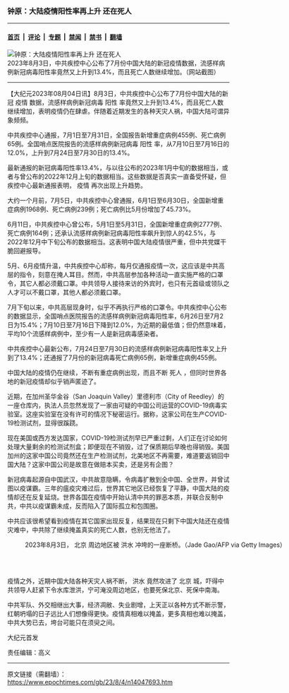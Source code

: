 ### 钟原：大陆疫情阳性率再上升 还在死人

---

#### [首页](../../../..?n14047693) &nbsp;|&nbsp; [评论](../../../../../epoch-comment?n14047693) &nbsp;|&nbsp; [专题](../../../../../epoch-special?n14047693) &nbsp;|&nbsp; [禁闻](../../../../../epoch-news?n14047693) &nbsp;|&nbsp; [禁书](../../../../../books?n14047693) &nbsp;|&nbsp; [翻墙](https://github.com/gfw-breaker/nogfw/blob/master/README.md?n14047693)


<div><img alt="钟原：大陆疫情阳性率再上升 还在死人" class="attachment-djy_600_400 size-djy_600_400 wp-post-image" src="https://i.epochtimes.com/assets/uploads/2023/08/id14047698-CCP-covid-data_202307-600x400.jpg"/>
<div class="caption">
 2023年8月3日，中共疾控中心公布了7月份中国大陆的新冠疫情数据，流感样病例新冠病毒阳性率竟然又上升到13.4%，而且死亡人数继续增加。（网站截图）
</div></div><hr/><div class="post_content" id="artbody" itemprop="articleBody">
 <!-- article content begin -->
 <p>
  【大纪元2023年08月04日讯】8月3日，中共疾控中心公布了7月份中国大陆的新冠
  <ok href="https://www.epochtimes.com/gb/tag/%E7%96%AB%E6%83%85.html">
   疫情
  </ok>
  数据，流感样病例新冠病毒
  <ok href="https://www.epochtimes.com/gb/tag/%E9%98%B3%E6%80%A7.html">
   阳性
  </ok>
  率竟然又上升到13.4%，而且死亡人数继续增加，表明疫情仍在肆虐。伴随着近期发生的各种天灾人祸，中国大陆可谓异象频频。
 </p>
 <p>
  中共疾控中心通报，7月1日至7月31日，全国报告新增重症病例455例、死亡病例65例。全国哨点医院报告的流感样病例新冠病毒
  <ok href="https://www.epochtimes.com/gb/tag/%E9%98%B3%E6%80%A7.html">
   阳性
  </ok>
  率，从7月10日至7月16日的12.0%，上升到7月24日至7月30日的13.4%。
 </p>
 <p>
  最新通报的新冠病毒阳性率13.4%，与以往公布的2023年1月中旬的数据相当，或者与曾公布的2022年12月上旬的数据相当。这些数据是否真实一直备受怀疑，但疾控中心最新通报表明，
  <ok href="https://www.epochtimes.com/gb/tag/%E7%96%AB%E6%83%85.html">
   疫情
  </ok>
  再次出现上升趋势。
 </p>
 <p>
  大约一个月前，7月5日，中共疾控中心曾通报，6月1日至6月30日，全国新增重症病例1968例、死亡病例239例；死亡病例比5月份增加了45.73%。
 </p>
 <p>
  6月11日，中共疾控中心曾公布，5月1日至5月31日，全国新增重症病例2777例、死亡病例164例；还承认流感样病例新冠病毒阳性率飙升到惊人的42.5%，与2022年12月中下旬公布的数据相当。这表明中国大陆疫情很严重，但中共党媒干脆回避报导。
 </p>
 <p>
  5月、6月疫情升温，中共疾控中心却称，每月仅通报疫情一次，这应该是中共高层的指令，刻意在掩人耳目。然而，中共高层参加各种活动一直实施严格的口罩令，其它人都必须戴口罩。中共领导人接待来访的外宾时，也只有元首级或领队之人才可以不戴口罩，其他人都必须戴口罩。
 </p>
 <p>
  7月下旬以来，中共高层现身时，似乎不再执行严格的口罩令。中共疾控中心公布的数据显示，全国哨点医院报告的流感样病例新冠病毒阳性率，6月26日至7月2日为15.4%；7月10日至7月16日下降到12.0%，为近期的最低值；但仍然意味着，平均10个流感样病例中，至少有一人是新冠病毒感染者。
 </p>
 <p>
  中共疾控中心最新公布，7月24日至7月30日的流感样病例新冠病毒阳性率又上升到了13.4%；还通报了7月份的新冠病毒死亡病例65例，新增重症病例455例。
 </p>
 <p>
  中国大陆的疫情仍在继续，不断有重症病例出现，而且不断
  <ok href="https://www.epochtimes.com/gb/tag/%E6%AD%BB%E4%BA%BA.html">
   死人
  </ok>
  ，但同时世界各地的新冠疫情却似乎销声匿迹了。
 </p>
 <p>
  近期，在加州圣华金谷（San Joaquin Valley）里德利市（City of Reedley）的一座仓库内，执法人员忽然发现了一家由可疑的中国公司运营的COVID-19病毒实验室。这座实验室在没有许可的情况下秘密运行。据称，这家公司在生产COVID-19检测试剂，显得很蹊跷。
 </p>
 <p>
  现在美国或西方发达国家，COVID-19检测试剂早已严重过剩，人们正在讨论如何处理大量剩余的检测试剂盒；即便现在不销毁，过了保质期后早晚也得销毁。美国加州的这家中国公司竟然还在生产检测试剂，北美地区不再需要，难道要返销回中国大陆？这家中国公司是故意在做赔本买卖，还是另有企图？
 </p>
 <p>
  新冠病毒起源自中国武汉，中共故意隐瞒，令病毒扩散到全中国、全世界，并曾试图以疫谋霸。三年的瘟疫灾难过后，世界其它地区已经恢复了平静，中国大陆的疫情却还在反复延烧。世界各国在疫情中开始认清中共的罪恶本质，并联合反制中共，中共以疫谋霸未成，反而陷入了国际孤立和包围圈。
 </p>
 <p>
  中共应该很希望看到疫情在其它国家出现反复，结果现在只剩下中国大陆还在疫情灾难中，中共除了继续掩盖真实的死亡人数，也别无他法了。
 </p>
 <figure aria-describedby="caption-attachment-14047699" class="wp-caption aligncenter" id="attachment_14047699" style="width: 600px">
  <ok href="https://i.epochtimes.com/assets/uploads/2023/08/id14047699-GettyImages-1573666114.jpg" target="_blank">
   <img alt="" class="size-large wp-image-14047699" src="https://i.epochtimes.com/assets/uploads/2023/08/id14047699-GettyImages-1573666114-600x400.jpg"/>
  </ok>
  <br/><figcaption class="wp-caption-text" id="caption-attachment-14047699">
   2023年8月3日，
   <ok href="https://www.epochtimes.com/gb/tag/%E5%8C%97%E4%BA%AC.html">
    北京
   </ok>
   周边地区被
   <ok href="https://www.epochtimes.com/gb/tag/%E6%B4%AA%E6%B0%B4.html">
    洪水
   </ok>
   冲垮的一座断桥。（Jade Gao/AFP via Getty Images）
  </figcaption><br/>
 </figure><br/>
 <p>
  疫情之外，近期中国大陆各种天灾人祸不断，
  <ok href="https://www.epochtimes.com/gb/tag/%E6%B4%AA%E6%B0%B4.html">
   洪水
  </ok>
  竟然攻进了
  <ok href="https://www.epochtimes.com/gb/tag/%E5%8C%97%E4%BA%AC.html">
   北京
  </ok>
  城，吓得中共领导人赶紧下令水库泄洪，宁可淹没周边地区，也要死保北京、死保中南海。
 </p>
 <p>
  中共军队、外交相继出大事，经济凋敝、失业剧增，上天正以各种方式不断示警，红朝坍塌的日子远比人们想像得更快。疫情真相难以掩盖，更多真相也难以掩盖，中共大势已去，垮台可能只在须臾之间。
 </p>
 <p>
  大纪元首发
 </p>
 <p>
  责任编辑：高义
 </p>
 <!-- article content end -->
 <div id="below_article_ad">
 </div>
</div>


---

原文链接（需翻墙）：https://www.epochtimes.com/gb/23/8/4/n14047693.htm